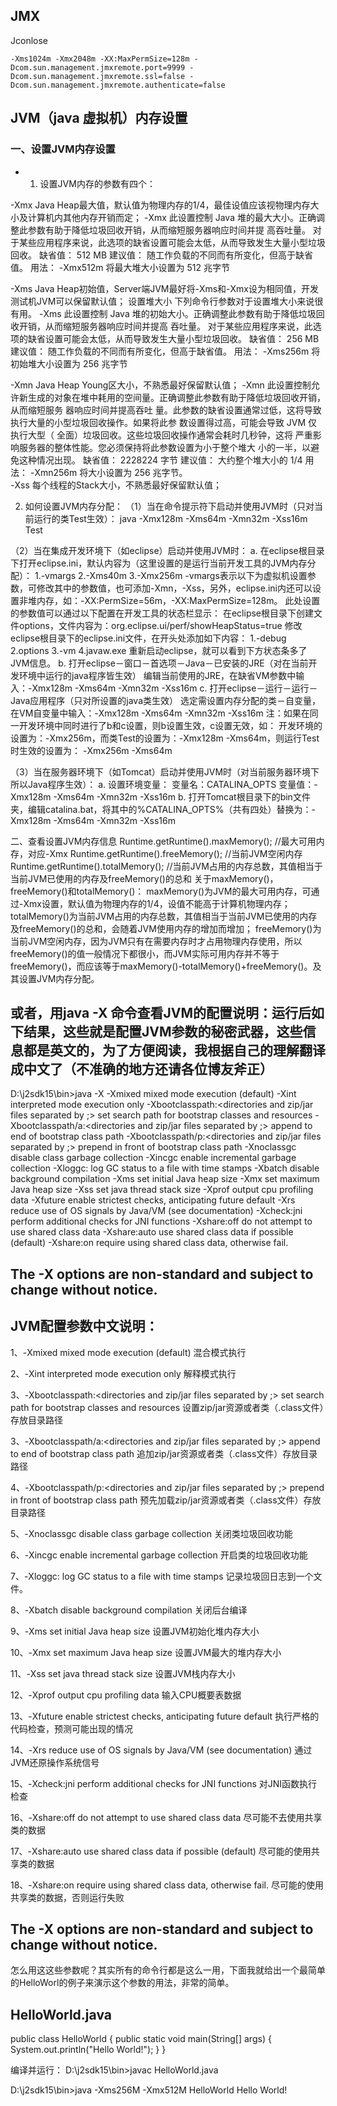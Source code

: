 ## JMX

Jconlose
```shell
-Xms1024m -Xmx2048m -XX:MaxPermSize=128m -Dcom.sun.management.jmxremote.port=9999 -Dcom.sun.management.jmxremote.ssl=false -Dcom.sun.management.jmxremote.authenticate=false
```
## JVM（java 虚拟机）内存设置

### 一、设置JVM内存设置

* 1. 设置JVM内存的参数有四个：

-Xmx    Java Heap最大值，默认值为物理内存的1/4，最佳设值应该视物理内存大小及计算机内其他内存开销而定；
            -Xmx 
             此设置控制 Java 堆的最大大小。正确调整此参数有助于降低垃圾回收开销，从而缩短服务器响应时间并提
            高吞吐量。
             对于某些应用程序来说，此选项的缺省设置可能会太低，从而导致发生大量小型垃圾回收。
             缺省值： 512 MB 
             建议值： 随工作负载的不同而有所变化，但高于缺省值。 
             用法： -Xmx512m 将最大堆大小设置为 512 兆字节
 
-Xms    Java Heap初始值，Server端JVM最好将-Xms和-Xmx设为相同值，开发测试机JVM可以保留默认值；
             设置堆大小 下列命令行参数对于设置堆大小来说很有用。 
             -Xms 
             此设置控制 Java 堆的初始大小。正确调整此参数有助于降低垃圾回收开销，从而缩短服务器响应时间并提高
            吞吐量。
             对于某些应用程序来说，此选项的缺省设置可能会太低，从而导致发生大量小型垃圾回收。
             缺省值： 256 MB 
             建议值： 随工作负载的不同而有所变化，但高于缺省值。 
             用法： -Xms256m 将初始堆大小设置为 256 兆字节
 
-Xmn    Java Heap Young区大小，不熟悉最好保留默认值；
             -Xmn 
             此设置控制允许新生成的对象在堆中耗用的空间量。正确调整此参数有助于降低垃圾回收开销，从而缩短服务
            器响应时间并提高吞吐 量。此参数的缺省设置通常过低，这将导致执行大量的小型垃圾回收操作。如果将此参
            数设置得过高，可能会导致 JVM 仅执行大型（ 全面）垃圾回收。这些垃圾回收操作通常会耗时几秒钟，这将
            严重影响服务器的整体性能。您必须保持将此参数设置为小于整个堆大 小的一半，以避免这种情况出现。
             缺省值： 2228224 字节 
             建议值： 大约整个堆大小的 1/4 
             用法： -Xmn256m 将大小设置为 256 兆字节。  
-Xss    每个线程的Stack大小，不熟悉最好保留默认值；

2. 如何设置JVM内存分配：
（1）当在命令提示符下启动并使用JVM时（只对当前运行的类Test生效）：
java -Xmx128m -Xms64m -Xmn32m -Xss16m Test
 
（2）当在集成开发环境下（如eclipse）启动并使用JVM时：
a. 在eclipse根目录下打开eclipse.ini，默认内容为（这里设置的是运行当前开发工具的JVM内存分配）：
1.-vmargs  2.-Xms40m  3.-Xmx256m -vmargs表示以下为虚拟机设置参数，可修改其中的参数值，也可添加-Xmn，-Xss，另外，eclipse.ini内还可以设置非堆内存，如：-XX:PermSize=56m，-XX:MaxPermSize=128m。
此处设置的参数值可以通过以下配置在开发工具的状态栏显示：
在eclipse根目录下创建文件options，文件内容为：org.eclipse.ui/perf/showHeapStatus=true
修改eclipse根目录下的eclipse.ini文件，在开头处添加如下内容：
1.-debug  2.options  3.-vm  4.javaw.exe 重新启动eclipse，就可以看到下方状态条多了JVM信息。
b. 打开eclipse－窗口－首选项－Java－已安装的JRE（对在当前开发环境中运行的java程序皆生效）
编辑当前使用的JRE，在缺省VM参数中输入：-Xmx128m -Xms64m -Xmn32m -Xss16m
c. 打开eclipse－运行－运行－Java应用程序（只对所设置的java类生效）
选定需设置内存分配的类－自变量，在VM自变量中输入：-Xmx128m -Xms64m -Xmn32m -Xss16m
注：如果在同一开发环境中同时进行了b和c设置，则b设置生效，c设置无效，如：
开发环境的设置为：-Xmx256m，而类Test的设置为：-Xmx128m -Xms64m，则运行Test时生效的设置为：
-Xmx256m -Xms64m
 
（3）当在服务器环境下（如Tomcat）启动并使用JVM时（对当前服务器环境下所以Java程序生效）：
a. 设置环境变量：
变量名：CATALINA_OPTS
变量值：-Xmx128m -Xms64m -Xmn32m -Xss16m
b. 打开Tomcat根目录下的bin文件夹，编辑catalina.bat，将其中的%CATALINA_OPTS%（共有四处）替换为：-Xmx128m -Xms64m -Xmn32m -Xss16m
 
二、查看设置JVM内存信息
Runtime.getRuntime().maxMemory();  //最大可用内存，对应-Xmx
Runtime.getRuntime().freeMemory();  //当前JVM空闲内存
Runtime.getRuntime().totalMemory();  //当前JVM占用的内存总数，其值相当于当前JVM已使用的内存及freeMemory()的总和
关于maxMemory()，freeMemory()和totalMemory()：
maxMemory()为JVM的最大可用内存，可通过-Xmx设置，默认值为物理内存的1/4，设值不能高于计算机物理内存；
totalMemory()为当前JVM占用的内存总数，其值相当于当前JVM已使用的内存及freeMemory()的总和，会随着JVM使用内存的增加而增加；
freeMemory()为当前JVM空闲内存，因为JVM只有在需要内存时才占用物理内存使用，所以freeMemory()的值一般情况下都很小，而JVM实际可用内存并不等于freeMemory()，而应该等于maxMemory()-totalMemory()+freeMemory()。及其设置JVM内存分配。

或者，用java -X 命令查看JVM的配置说明：运行后如下结果，这些就是配置JVM参数的秘密武器，这些信息都是英文的，为了方便阅读，我根据自己的理解翻译成中文了（不准确的地方还请各位博友斧正）
-----------------------------------------------------------------------
D:\j2sdk15\bin>java -X
    -Xmixed           mixed mode execution (default)
    -Xint             interpreted mode execution only
    -Xbootclasspath:<directories and zip/jar files separated by ;>
                      set search path for bootstrap classes and resources
    -Xbootclasspath/a:<directories and zip/jar files separated by ;>
                      append to end of bootstrap class path
    -Xbootclasspath/p:<directories and zip/jar files separated by ;>
                      prepend in front of bootstrap class path
    -Xnoclassgc       disable class garbage collection
    -Xincgc           enable incremental garbage collection
    -Xloggc:<file>    log GC status to a file with time stamps
    -Xbatch           disable background compilation
    -Xms<size>        set initial Java heap size
    -Xmx<size>        set maximum Java heap size
    -Xss<size>        set java thread stack size
    -Xprof            output cpu profiling data
    -Xfuture          enable strictest checks, anticipating future default
    -Xrs              reduce use of OS signals by Java/VM (see documentation)
    -Xcheck:jni       perform additional checks for JNI functions
    -Xshare:off       do not attempt to use shared class data
    -Xshare:auto      use shared class data if possible (default)
    -Xshare:on        require using shared class data, otherwise fail.
 
The -X options are non-standard and subject to change without notice.
-----------------------------------------------------------------------
 
JVM配置参数中文说明：
-----------------------------------------------------------------------
1、-Xmixed           mixed mode execution (default)
 混合模式执行
 
2、-Xint             interpreted mode execution only
 解释模式执行
 
3、-Xbootclasspath:<directories and zip/jar files separated by ;>
      set search path for bootstrap classes and resources
 设置zip/jar资源或者类（.class文件）存放目录路径
 
3、-Xbootclasspath/a:<directories and zip/jar files separated by ;>
      append to end of bootstrap class path
 追加zip/jar资源或者类（.class文件）存放目录路径
 
4、-Xbootclasspath/p:<directories and zip/jar files separated by ;>
      prepend in front of bootstrap class path
 预先加载zip/jar资源或者类（.class文件）存放目录路径
 
5、-Xnoclassgc       disable class garbage collection
 关闭类垃圾回收功能
 
6、-Xincgc           enable incremental garbage collection
 开启类的垃圾回收功能
 
7、-Xloggc:<file>    log GC status to a file with time stamps
 记录垃圾回日志到一个文件。
 
8、-Xbatch           disable background compilation
 关闭后台编译
 
9、-Xms<size>        set initial Java heap size
 设置JVM初始化堆内存大小
 
10、-Xmx<size>        set maximum Java heap size
 设置JVM最大的堆内存大小
 
11、-Xss<size>        set java thread stack size
 设置JVM栈内存大小
 
12、-Xprof            output cpu profiling data
 输入CPU概要表数据
 
13、-Xfuture          enable strictest checks, anticipating future default
 执行严格的代码检查，预测可能出现的情况
 
14、-Xrs              reduce use of OS signals by Java/VM (see documentation)
 通过JVM还原操作系统信号
 
15、-Xcheck:jni       perform additional checks for JNI functions
 对JNI函数执行检查
 
16、-Xshare:off       do not attempt to use shared class data
 尽可能不去使用共享类的数据
 
17、-Xshare:auto      use shared class data if possible (default)
 尽可能的使用共享类的数据
 
18、-Xshare:on       require using shared class data, otherwise fail.
 尽可能的使用共享类的数据，否则运行失败
 
The -X options are non-standard and subject to change without notice.
-----------------------------------------------------------------------
 
怎么用这这些参数呢？其实所有的命令行都是这么一用，下面我就给出一个最简单的HelloWorl的例子来演示这个参数的用法，非常的简单。
 
HelloWorld.java
-----------------------------------------------
public class  HelloWorld
{
 public static void main(String[] args)
 {
  System.out.println("Hello World!");
 }
}
 
编译并运行：
D:\j2sdk15\bin>javac HelloWorld.java
 
D:\j2sdk15\bin>java -Xms256M -Xmx512M HelloWorld
Hello World!

